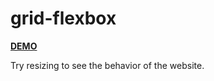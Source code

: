 # grid-flexbox

<a href="https://eeeriksen.github.io/grid-flexbox/"><strong>DEMO</strong></a>

Try resizing to see the behavior of the website.
